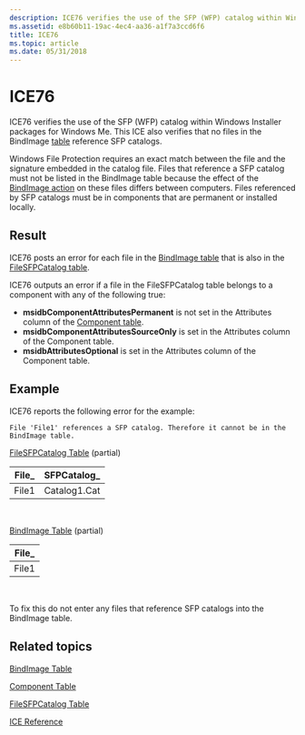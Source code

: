 ```yaml
---
description: ICE76 verifies the use of the SFP (WFP) catalog within Windows Installer packages for Windows Me. This ICE also verifies that no files in the BindImage table reference SFP catalogs.
ms.assetid: e8b60b11-19ac-4ec4-aa36-a1f7a3ccd6f6
title: ICE76
ms.topic: article
ms.date: 05/31/2018
---
```


# ICE76

ICE76 verifies the use of the SFP (WFP) catalog within Windows Installer packages for Windows Me. This ICE also verifies that no files in the BindImage [table](bindimage-table.md) reference SFP catalogs.

Windows File Protection requires an exact match between the file and the signature embedded in the catalog file. Files that reference a SFP catalog must not be listed in the BindImage table because the effect of the [BindImage action](bindimage-action.md) on these files differs between computers. Files referenced by SFP catalogs must be in components that are permanent or installed locally.

## Result

ICE76 posts an error for each file in the [BindImage table](bindimage-table.md) that is also in the [FileSFPCatalog table](filesfpcatalog-table.md).

ICE76 outputs an error if a file in the FileSFPCatalog table belongs to a component with any of the following true:

-   **msidbComponentAttributesPermanent** is not set in the Attributes column of the [Component table](component-table.md).
-   **msidbComponentAttributesSourceOnly** is set in the Attributes column of the Component table.
-   **msidbAttributesOptional** is set in the Attributes column of the Component table.

## Example

ICE76 reports the following error for the example:

``` syntax
File 'File1' references a SFP catalog. Therefore it cannot be in the BindImage table.
```

[FileSFPCatalog Table](filesfpcatalog-table.md) (partial)



| File\_ | SFPCatalog\_ |
|--------|--------------|
| File1  | Catalog1.Cat |



 

[BindImage Table](bindimage-table.md) (partial)



| File\_ |
|--------|
| File1  |



 

To fix this do not enter any files that reference SFP catalogs into the BindImage table.

## Related topics

<dl> <dt>

[BindImage Table](bindimage-table.md)
</dt> <dt>

[Component Table](component-table.md)
</dt> <dt>

[FileSFPCatalog Table](filesfpcatalog-table.md)
</dt> <dt>

[ICE Reference](ice-reference.md)
</dt> </dl>

 

 



